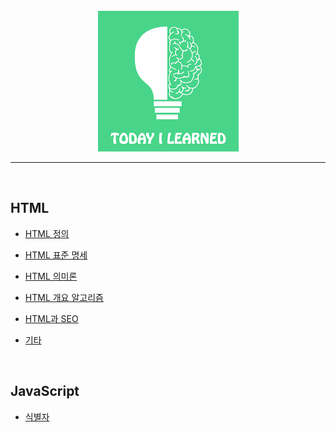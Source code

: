 <div align="center">
  <br />
  <img src="./images/README/TIL.png" alt="Today I Learned" />
  <br />
  <hr />
  <br />
</div>

## HTML

- [HTML 정의](https://github.com/JeongHwan-dev/TIL/blob/master/HTML/HTML-%EC%A0%95%EC%9D%98.md)

- [HTML 표준 명세](https://github.com/JeongHwan-dev/TIL/blob/master/HTML/HTML-%ED%91%9C%EC%A4%80%EB%AA%85%EC%84%B8.md)

- [HTML 의미론](https://github.com/JeongHwan-dev/TIL/blob/master/HTML/HTML-%EC%9D%98%EB%AF%B8%EB%A1%A0.md)

- [HTML 개요 알고리즘](https://github.com/JeongHwan-dev/TIL/blob/master/HTML/HTML-%EA%B0%9C%EC%9A%94%EC%95%8C%EA%B3%A0%EB%A6%AC%EC%A6%98.md)

- [HTML과 SEO](https://github.com/JeongHwan-dev/TIL/blob/master/HTML/HTML-SEO.md)

- [기타](https://github.com/JeongHwan-dev/TIL/blob/master/HTML/HTML-%EA%B8%B0%ED%83%80.md)

<br />

## JavaScript

- [식별자](https://github.com/JeongHwan-dev/TIL/blob/master/JavaScript/JS-%EC%8B%9D%EB%B3%84%EC%9E%90.md)
